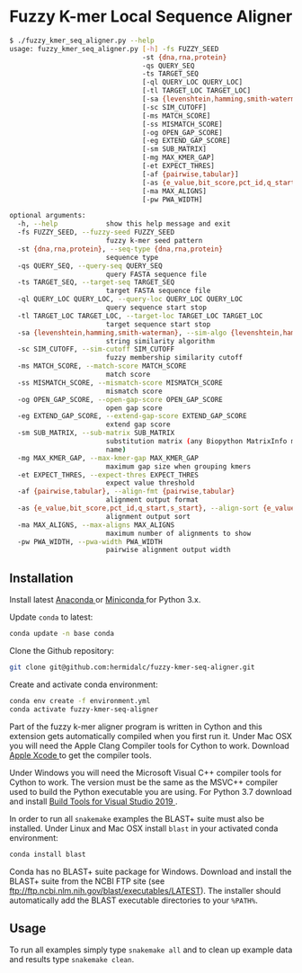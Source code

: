 # Fuzzy K-mer Local Sequence Aligner

```bash
$ ./fuzzy_kmer_seq_aligner.py --help
usage: fuzzy_kmer_seq_aligner.py [-h] -fs FUZZY_SEED
                                 -st {dna,rna,protein}
                                 -qs QUERY_SEQ
                                 -ts TARGET_SEQ
                                 [-ql QUERY_LOC QUERY_LOC]
                                 [-tl TARGET_LOC TARGET_LOC]
                                 [-sa {levenshtein,hamming,smith-waterman}]
                                 [-sc SIM_CUTOFF]
                                 [-ms MATCH_SCORE]
                                 [-ss MISMATCH_SCORE]
                                 [-og OPEN_GAP_SCORE]
                                 [-eg EXTEND_GAP_SCORE]
                                 [-sm SUB_MATRIX]
                                 [-mg MAX_KMER_GAP]
                                 [-et EXPECT_THRES]
                                 [-af {pairwise,tabular}]
                                 [-as {e_value,bit_score,pct_id,q_start,s_start}]
                                 [-ma MAX_ALIGNS]
                                 [-pw PWA_WIDTH]

optional arguments:
  -h, --help            show this help message and exit
  -fs FUZZY_SEED, --fuzzy-seed FUZZY_SEED
                        fuzzy k-mer seed pattern
  -st {dna,rna,protein}, --seq-type {dna,rna,protein}
                        sequence type
  -qs QUERY_SEQ, --query-seq QUERY_SEQ
                        query FASTA sequence file
  -ts TARGET_SEQ, --target-seq TARGET_SEQ
                        target FASTA sequence file
  -ql QUERY_LOC QUERY_LOC, --query-loc QUERY_LOC QUERY_LOC
                        query sequence start stop
  -tl TARGET_LOC TARGET_LOC, --target-loc TARGET_LOC TARGET_LOC
                        target sequence start stop
  -sa {levenshtein,hamming,smith-waterman}, --sim-algo {levenshtein,hamming,smith-waterman}
                        string similarity algorithm
  -sc SIM_CUTOFF, --sim-cutoff SIM_CUTOFF
                        fuzzy membership similarity cutoff
  -ms MATCH_SCORE, --match-score MATCH_SCORE
                        match score
  -ss MISMATCH_SCORE, --mismatch-score MISMATCH_SCORE
                        mismatch score
  -og OPEN_GAP_SCORE, --open-gap-score OPEN_GAP_SCORE
                        open gap score
  -eg EXTEND_GAP_SCORE, --extend-gap-score EXTEND_GAP_SCORE
                        extend gap score
  -sm SUB_MATRIX, --sub-matrix SUB_MATRIX
                        substitution matrix (any Biopython MatrixInfo matrix
                        name)
  -mg MAX_KMER_GAP, --max-kmer-gap MAX_KMER_GAP
                        maximum gap size when grouping kmers
  -et EXPECT_THRES, --expect-thres EXPECT_THRES
                        expect value threshold
  -af {pairwise,tabular}, --align-fmt {pairwise,tabular}
                        alignment output format
  -as {e_value,bit_score,pct_id,q_start,s_start}, --align-sort {e_value,bit_score,pct_id,q_start,s_start}
                        alignment output sort
  -ma MAX_ALIGNS, --max-aligns MAX_ALIGNS
                        maximum number of alignments to show
  -pw PWA_WIDTH, --pwa-width PWA_WIDTH
                        pairwise alignment output width
```

## Installation

Install latest
<a href="https://www.anaconda.com/distribution/" target="_blank">
Anaconda
</a>
or
<a href="https://docs.conda.io/en/latest/miniconda.html" target="_blank">
Miniconda
</a>
for Python 3.x.

Update ``conda`` to latest:
```bash
conda update -n base conda
```

Clone the Github repository:
```bash
git clone git@github.com:hermidalc/fuzzy-kmer-seq-aligner.git
```

Create and activate conda environment:
```bash
conda env create -f environment.yml
conda activate fuzzy-kmer-seq-aligner
```

Part of the fuzzy k-mer aligner program is written in Cython and this
extension gets automatically compiled when you first run it. Under Mac
OSX you will need the Apple Clang Compiler tools for Cython to work.
Download 
<a href="https://developer.apple.com/download/">
  Apple Xcode
</a>
to get the compiler tools.

Under Windows you will need the Microsoft Visual C++ compiler tools for
Cython to work. The version must be the same as the MSVC++ compiler
used to build the Python executable you are using.  For Python 3.7
download and install
<a href="https://visualstudio.microsoft.com/downloads/#build-tools-for-visual-studio-2019" target="_blank">
Build Tools for Visual Studio 2019
</a>.

In order to run all ``snakemake`` examples the BLAST+ suite must also be
installed. Under Linux and Mac OSX install ``blast`` in your activated
conda environment:
```bash
conda install blast
```

Conda has no BLAST+ suite package for Windows.  Download and install the
BLAST+ suite from the NCBI FTP site (see
ftp://ftp.ncbi.nlm.nih.gov/blast/executables/LATEST).  The installer should
automatically add the BLAST executable directories to your ``%PATH%``.

## Usage

To run all examples simply type ``snakemake all`` and to clean up example
data and results type ``snakemake clean``.

